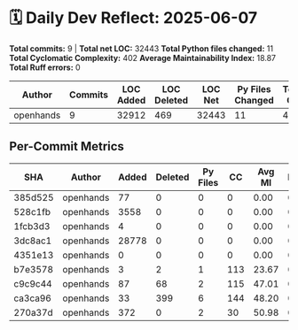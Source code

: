 # 🗓️ Daily Dev Reflect: 2025-06-07

**Total commits:** 9  |  **Total net LOC:** 32443
**Total Python files changed:** 11
**Total Cyclomatic Complexity:** 402
**Average Maintainability Index:** 18.87
**Total Ruff errors:** 0

| Author | Commits | LOC Added | LOC Deleted | LOC Net | Py Files Changed | Total CC | Avg MI | Ruff Errors |
|------|-------|---------|-----------|-------|----------------|--------|------|-----------|
| openhands | 9 | 32912 | 469 | 32443 | 11 | 402 | 18.87 | 0 |

## Per-Commit Metrics

| SHA | Author | Added | Deleted | Py Files | CC | Avg MI | Ruff |
|---|------|-----|-------|--------|--|------|----|
| 385d525 | openhands | 77 | 0 | 0 | 0 | 0.00 | 0 |
| 528c1fb | openhands | 3558 | 0 | 0 | 0 | 0.00 | 0 |
| 1fcb3d3 | openhands | 4 | 0 | 0 | 0 | 0.00 | 0 |
| 3dc8ac1 | openhands | 28778 | 0 | 0 | 0 | 0.00 | 0 |
| 4351e13 | openhands | 0 | 0 | 0 | 0 | 0.00 | 0 |
| b7e3578 | openhands | 3 | 2 | 1 | 113 | 23.67 | 0 |
| c9c9c44 | openhands | 87 | 68 | 2 | 115 | 47.01 | 0 |
| ca3ca96 | openhands | 33 | 399 | 6 | 144 | 48.20 | 0 |
| 270a37d | openhands | 372 | 0 | 2 | 30 | 50.98 | 0 |
